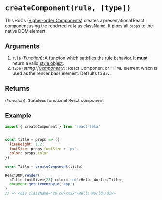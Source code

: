 # `createComponent(rule, [type])`

This HoCs ([Higher-order Components](https://medium.com/@dan_abramov/mixins-are-dead-long-live-higher-order-components-94a0d2f9e750#.njbld18x8)) creates a presentational React component using the rendered `rule` as className. It pipes all `props` to the native DOM element.

## Arguments
1. `rule` (*Function*): A function which satisfies the [rule](../basics/Rules.md) behavior. It **must** return a valid [style object](../basics/Rules.md#styleobject).
2. `type` (*string?|[Component](https://facebook.github.io/react/docs/top-level-api.html#react.component)?*): React Component or HTML element which is used as the render base element. Defaults to `div`.

## Returns
(*Function*): Stateless functional React component.

## Example
```javascript
import { createComponent } from 'react-fela'


const title = props => ({
  lineHeight: 1.2,
  fontSize: props.fontSize + 'px',
  color: props.color
})

const Title = createComponent(title)

ReactDOM.render(
  <Title fontSize={23} color='red'>Hello World</Title>,
  document.getElementById('app')
)
// => <div className="c0 c0-xxxx">Hello World</div>
```
